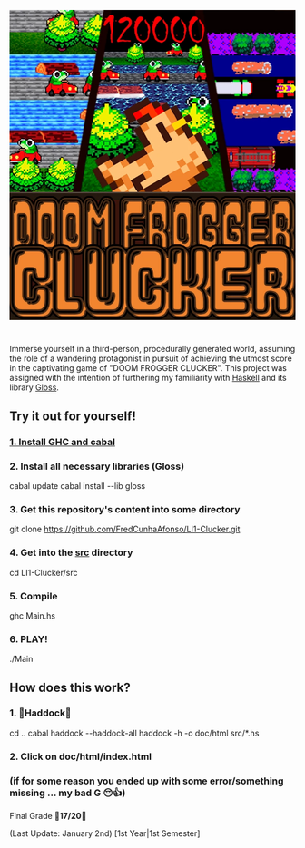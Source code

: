 ![Doom Frogger Clucker](logo/versaoFinalCwisp.png)
#

Immerse yourself in a third-person, procedurally generated world, assuming the role of a wandering protagonist in pursuit of achieving the utmost score in the captivating game of "DOOM FROGGER CLUCKER".
This project was assigned with the intention of furthering my familiarity with [Haskell](https://www.haskell.org/) and its library [Gloss](http://gloss.ouroborus.net/).


## Try it out for yourself!

###    [1. Install GHC and cabal](https://www.haskell.org/downloads/)

###    2. Install all necessary libraries (Gloss) 

cabal update
cabal install --lib gloss
        
    
###    3. Get this repository's content into some directory

git clone https://github.com/FredCunhaAfonso/LI1-Clucker.git
        

###    4. Get into the [src](src/) directory

cd LI1-Clucker/src


###    5. Compile

ghc Main.hs

###    6. PLAY!


./Main


## How does this work? 

### 1. 🐋Haddock🐋

cd ..
cabal haddock --haddock-all
haddock -h -o doc/html src/*.hs

### 2. Click on doc/html/index.html


### (if for some reason you ended up with some error/something missing ... my bad G 😔👍)

Final Grade 🥚**17/20**🥚

(Last Update: January 2nd) [1st Year|1st Semester]